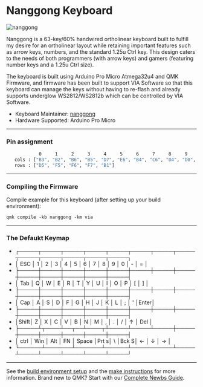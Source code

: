 # Nanggong Keyboard

![nanggong](https://i.imgur.com/vky2f07.jpeg)

Nanggong is a 63-key/60% handwired ortholinear keyboard built to fulfill my desire for an ortholinear layout while retaining important features such as arrow keys, numbers, and the standard 1.25u Ctrl key. This design caters to the needs of both programmers (with arrow keys) and gamers (featuring number keys and a 1.25u Ctrl size).

The keyboard is built using Arduino Pro Micro Atmega32u4 and QMK Firmware, and firmware has been built to support VIA Software so that this keyboard can manage the keys without having to re-flash and already supports underglow WS2812/WS2812b which can be controlled by VIA Software.

* Keyboard Maintainer: [nanggong](https://github.com/SanmaLD)
* Hardware Supported: Arduino Pro Micro

---

### Pin assignment
```sh
            0     1     2     3     4     5     6     7     8     9     10    11    12
   cols : ["B3", "B2", "B6", "B5", "D7", "E6", "B4", "C6", "D4", "D0", "D1", "D2", "D3"],
   rows : ["D5", "F5", "F6", "F7", "B1"]
```

---

### Compiling the Firmware

Compile example for this keyboard (after setting up your build environment):

    qmk compile -kb nanggong -km via 

---

### The Defaukt Keymap

* ┌─────┬─────┬─────┬─────┬─────┬─────┬─────┬─────┬─────┬─────┬─────┬─────┬─────┐
* │ ESC │  1  │  2  │  3  │  4  │  5  │  6  │  7  │  8  │  9  │  0  │  -  │  =  │
* ├─────┼─────┼─────┼─────┼─────┼─────┼─────┼─────┼─────┼─────┼─────┼─────┼─────┤
* │ Tab │  Q  │  W  │  E  │  R  │  T  │  Y  │  U  │  I  │  O  │  P  │  [  │  ]  │
* ├─────┼─────┼─────┼─────┼─────┼─────┼─────┼─────┼─────┼─────┼─────┼─────┼─────┤
* │ Cap │  A  │  S  │  D  │  F  │  G  │  H  │  J  │  K  │  L  │  ;  │  '  │Enter│
* ├─────┼─────┼─────┼─────┼─────┼─────┼─────┼─────┼─────┼─────┼─────┼─────┼─────┤
* │Shift│  Z  │  X  │  C  │  V  │  B  │  N  │  M  │  ,  │  .  │  /  │  ↑  │ Del │
* ├─────┴┬────┴──┬──┴────┬┴─────┴─────┴─────┼─────┼─────┼─────┼─────┼─────┼─────┤
* │ ctrl │  Win  │  Alt  │  FN  │   Space   │Prt s│  \  │Bck S│  ←  │  ↓  │  →  │
* └──────┴───────┴───────┴──────┴───────────┴─────┴─────┴─────┴─────┴─────┴─────┘


---

See the [build environment setup](https://docs.qmk.fm/#/getting_started_build_tools) and the [make instructions](https://docs.qmk.fm/#/getting_started_make_guide) for more information. Brand new to QMK? Start with our [Complete Newbs Guide](https://docs.qmk.fm/#/newbs).